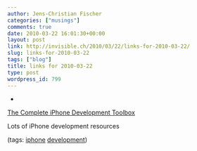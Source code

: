 ```yaml
---
author: Jens-Christian Fischer
categories: ["musings"]
comments: true
date: 2010-03-22 16:01:30+00:00
layout: post
link: http://invisible.ch/2010/03/22/links-for-2010-03-22/
slug: links-for-2010-03-22
tags: ["blog"]
title: links for 2010-03-22
type: post
wordpress_id: 799
---
```


  * 
                

[The Complete iPhone Development Toolbox](http://iphone.appstorm.net/roundups/developer/the-complete-iphone-development-toolbox/)


                

Lots of iPhone development resources


                

(tags: [iphone](http://delicious.com/jaycee/iphone) [development](http://delicious.com/jaycee/development))


            
